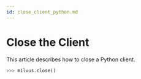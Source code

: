 ```yaml
---
id: close_client_python.md
---
```


# Close the Client

This article describes how to close a Python client.

```python
>>> milvus.close()
```